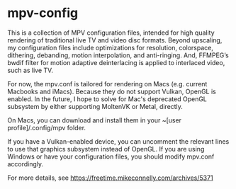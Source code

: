 # mpv-config

This is a collection of MPV configuration files, intended for high quality rendering of traditional live TV and video disc formats. Beyond upscaling, my configuration files include optimizations for resolution, colorspace, dithering, debanding, motion interpolation, and anti-ringing. And, FFMPEG’s bwdif filter for motion adaptive deinterlacing is applied to interlaced video, such as live TV.

For now, the mpv.conf is tailored for rendering on Macs (e.g. current Macbooks and iMacs). Because they do not support Vulkan, OpenGL is enabled. In the future, I hope to solve for Mac's deprecated OpenGL subsystem by either supporting MoltenVK or Metal, directly.

On Macs, you can download and install them in your ~[user profile]/.config/mpv folder.

If you have a Vulkan-enabled device, you can uncomment the relevant lines to use that graphics subsystem instead of OpenGL. If you are using Windows or have your configuration files, you should modify mpv.conf accordingly. 

For more details, see https://freetime.mikeconnelly.com/archives/5371
